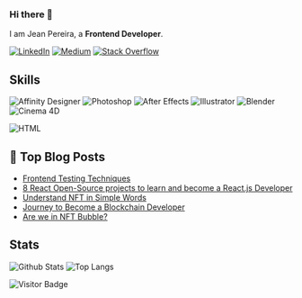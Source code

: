 ### Hi there 👋

I am Jean Pereira, a **Frontend Developer**.

[![LinkedIn](https://img.shields.io/badge/linkedin-%230077B5.svg?style=for-the-badge&logo=linkedin&logoColor=white)](https://www.linkedin.com/in/muhammad-adeel-9ba19951/)
[![Medium](https://img.shields.io/badge/Medium-12100E?style=for-the-badge&logo=medium&logoColor=white)](https://medium.com/@muhammad-adeel-91)
[![Stack Overflow](https://img.shields.io/badge/-Stackoverflow-FE7A16?style=for-the-badge&logo=stack-overflow&logoColor=white)](https://stackoverflow.com/users/5650328/adeel)

## Skills
![Affinity Designer](https://img.shields.io/badge/-Affinity_Designer-134881?style=for-the-badge&logo=affinitydesigner)
![Photoshop](https://img.shields.io/badge/-Photoshop-31A8FF?style=for-the-badge&logo=photoshop)
![After Effects](https://img.shields.io/badge/-After_Effects-9999FF?style=for-the-badge&logo=aftereffects)
![Illustrator](https://img.shields.io/badge/-Illustrator-FF9A00?style=for-the-badge&logo=illustrator)
![Blender](https://img.shields.io/badge/-Blender-E87D0D?style=for-the-badge&logo=blender)
![Cinema 4D](https://img.shields.io/badge/-Blender-011A6A?style=for-the-badge&logo=cinema4d)

![HTML](https://img.shields.io/badge/-html-E34F26?style=for-the-badge&logo=html5)

## 📝 Top Blog Posts

-   [Frontend Testing Techniques](https://medium.com/faun/frontend-testing-techniques-71f1cfebe917)
-   [8 React Open-Source projects to learn and become a React.js Developer](https://medium.com/datadriveninvestor/8-react-open-source-projects-to-learn-and-become-a-react-js-developer-8376107730c4)
-   [Understand NFT in Simple Words](https://medium.com/coinmonks/understand-nft-in-simple-words-2df9ce3fa4fb)
-   [Journey to Become a Blockchain Developer](https://medium.com/coinmonks/journey-to-become-a-blockchain-developer-ae31d062eb3a)
-   [Are we in NFT Bubble?](https://medium.com/coinmonks/are-we-in-nft-bubble-8a763f25b760)

## Stats

![Github Stats](https://github-readme-stats.vercel.app/api?username=JeanxPereira&count_private=true&show_icons=true&include_all_commits=true&theme=prussian&layout=compact)
![Top Langs](https://github-readme-stats.vercel.app/api/top-langs/?username=JeanxPereira&hide=TeX&layout=compact&theme=prussian)

![Visitor Badge](https://visitor-badge.laobi.icu/badge?page_id=JeanxPereira)
